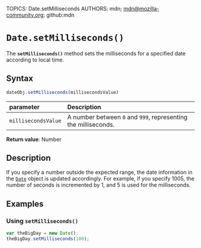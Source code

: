 TOPICS: Date.setMilliseconds
AUTHORS: mdn; mdn@mozilla-community.org; github:mdn

# `Date.setMilliseconds()`

The **`setMilliseconds()`** method sets the milliseconds for a specified date according to local time.

## Syntax

```javascript
dateObj.setMilliseconds(millisecondsValue)
```

| parameter | Description |
| :-- | :-- |
| `millisecondsValue` | A number between `0` and `999`, representing the milliseconds. |

**Return value**: Number

## Description

If you specify a number outside the expected range, the date information in the [`Date`](/en/webfrontend/Date)
object is updated accordingly. For example, if you specify 1005, the number of seconds is
incremented by 1, and 5 is used for the milliseconds.

## Examples

### Using `setMilliseconds()`

```javascript
var theBigDay = new Date();
theBigDay.setMilliseconds(100);
```
